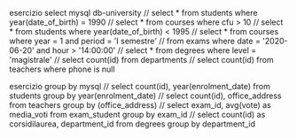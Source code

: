 esercizio select mysql db-university
//
select * from students where year(date_of_birth) = 1990
//
select * 
from courses
where cfu > 10
//
select * 
from students
where year(date_of_birth) < 1995
//
select * 
from courses
where year = 1
and period = 'I semestre'
//
from exams
where date = '2020-06-20'
and hour > '14:00:00'
//
select * 
from degrees
where level = 'magistrale'
//
select count(id) 
from departments
//
select count(id)
from teachers
where phone is null


esercizio group by mysql
//
select count(id), year(enrolment_date)
from students
group by year(enrolment_date)
//
select count(id), office_address
from teachers
group by (office_address)
//
select exam_id, avg(vote) as media_voti
from exam_student
group by exam_id
//
select count(id) as corsidilaurea, department_id
from degrees
group by department_id


